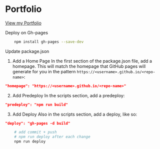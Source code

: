 # Portfolio 

[View my Portfolio]([https://sjohns2020.github.io/portfolio](https://sjohns2020.github.io/portfolio/))


Deploy on Gh-pages

```sh 
    npm install gh-pages --save-dev
```

Update package.json

1. Add a Home Page
In the first section of the package.json file, add a homepage. This will match the homepage that GitHub pages will generate for you in the pattern `https://<username>.github.io/<repo-name>`:

```json
"homepage": "https://<username>.github.io/<repo-name>"
```

2. Add Predeploy
In the scripts section, add a predeploy:

```json
"predeploy": "npm run build"
```

3. Add Deploy
Also in the scripts section, add a deploy, like so:

```json
"deploy": "gh-pages -d build"
```

```sh
    # add commit + push
    # npm run deploy after each change
    npm run deploy
```
